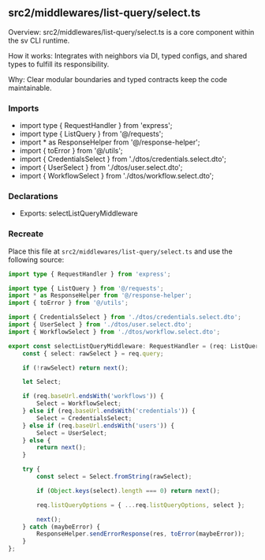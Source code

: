 ## src2/middlewares/list-query/select.ts

Overview: src2/middlewares/list-query/select.ts is a core component within the sv CLI runtime.

How it works: Integrates with neighbors via DI, typed configs, and shared types to fulfill its responsibility.

Why: Clear modular boundaries and typed contracts keep the code maintainable.

### Imports

- import type { RequestHandler } from 'express';
- import type { ListQuery } from '@/requests';
- import * as ResponseHelper from '@/response-helper';
- import { toError } from '@/utils';
- import { CredentialsSelect } from './dtos/credentials.select.dto';
- import { UserSelect } from './dtos/user.select.dto';
- import { WorkflowSelect } from './dtos/workflow.select.dto';

### Declarations

- Exports: selectListQueryMiddleware

### Recreate

Place this file at `src2/middlewares/list-query/select.ts` and use the following source:

```ts
import type { RequestHandler } from 'express';

import type { ListQuery } from '@/requests';
import * as ResponseHelper from '@/response-helper';
import { toError } from '@/utils';

import { CredentialsSelect } from './dtos/credentials.select.dto';
import { UserSelect } from './dtos/user.select.dto';
import { WorkflowSelect } from './dtos/workflow.select.dto';

export const selectListQueryMiddleware: RequestHandler = (req: ListQuery.Request, res, next) => {
	const { select: rawSelect } = req.query;

	if (!rawSelect) return next();

	let Select;

	if (req.baseUrl.endsWith('workflows')) {
		Select = WorkflowSelect;
	} else if (req.baseUrl.endsWith('credentials')) {
		Select = CredentialsSelect;
	} else if (req.baseUrl.endsWith('users')) {
		Select = UserSelect;
	} else {
		return next();
	}

	try {
		const select = Select.fromString(rawSelect);

		if (Object.keys(select).length === 0) return next();

		req.listQueryOptions = { ...req.listQueryOptions, select };

		next();
	} catch (maybeError) {
		ResponseHelper.sendErrorResponse(res, toError(maybeError));
	}
};

```
